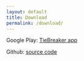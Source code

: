 ```yaml
---
layout: default
title: Download
permalink: /download/
---
```

Google Play: [TieBreaker app](https://play.google.com/store/apps/details?id=org.jb.tiebreaker)

Github: [source code](https://github.com/jeb2112/tiebreaker)